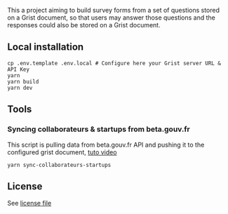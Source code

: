 This a project aiming to build survey forms from a set of questions stored on a Grist document, so that users may answer those questions and the responses could also be stored on a Grist document.

## Local installation

```
cp .env.template .env.local # Configure here your Grist server URL & API Key
yarn
yarn build
yarn dev
```

## Tools

### Syncing collaborateurs & startups from beta.gouv.fr

This script is pulling data from beta.gouv.fr API and pushing it to the configured grist document, [tuto video](https://www.loom.com/share/cc349d78023547d1b3ea4173472e0325)

```
yarn sync-collaborateurs-startups
```

## License

See [license file](License.md)